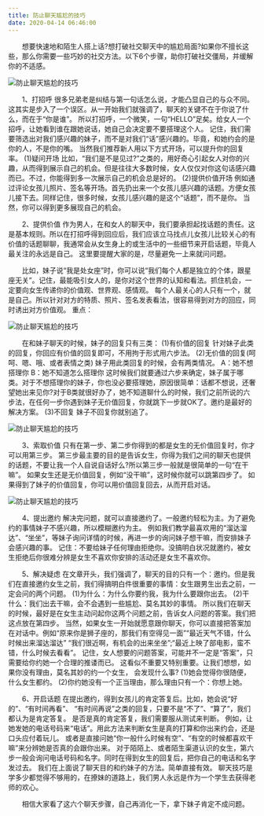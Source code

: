 ```yaml
---
title: 防止聊天尴尬的技巧
date: 2020-04-14 06:46:00
---
```




　　想要快速地和陌生人搭上话?想打破社交聊天中的尴尬局面?如果你不擅长这些，那么你需要一些巧妙的社交方法。以下6个步骤，助你打破社交僵局，并缓解你的不适感。

![防止聊天尴尬的技巧](/img/ca28543157731ebc04adc6601bd7b929.jpg)

　　1、打招呼 很多兄弟老是纠结与第一句话怎么说，才能凸显自己的与众不同。这其实是步入了一个误区。从一开始我们就强调了，聊天的关键不在于你说了什么，而在于“你是谁”。 所以打招呼，一个微笑，一句“HELLO”足矣。给女人一个招呼，让她看到谁在跟她说话，她自己会决定要不要搭理这个人。 记住，我们需要筛选出对我们感兴趣的妹子，而不是对我们“话”感兴趣的。毕竟，和她约会的是你的人，不是你的嘴。 当然我们推荐新人用以下方式开场，可以提升你的回复率。 (1)疑问开场 比如，“我们是不是见过?”之类的，用好奇心引起女人对你的兴趣，从而得到展示自己的机会。但是往往大多数时候，女人仅仅对你这句话感兴趣而已。不过，你能得到多一次展示自己的机会总是好的。 (2)提供价值开场 例如通过评论女孩儿照片、签名等开场。首先扔出来一个女孩儿感兴趣的话题。方便女孩儿接下去。同样记住，很多时候，女孩儿感兴趣的是这个“话题”，而不是你。 当然，你可以得到更多展现自己的机会。

　　2、提供价值 作为男人，在和女人的聊天中，我们要承担起找话题的责任。这是基本规则。所以在打招呼得到回应后，我们应该立马找点儿女孩儿比较关心的有价值的话题聊聊，我通常会从女生身上的或生活中的一些细节来开启话题，毕竟人最关注的永远是自己。 这里要提醒大家的是，尽量避免一上来就问问题。

　　比如，妹子说“我是处女座”时，你可以说“我们每个人都是独立的个体，跟星座无关”。记住，最能吸引女人的，是你对这个世界的认知和看法。抓住机会，一定要向女生传递你的价值观、世界观、感情观。 每个人最关心的人只有一个，就是自己。所以针对对方的特质、照片、签名发表看法，很容易得到对方的回应，同时诱出对方价值观。 重点：

![防止聊天尴尬的技巧](/img/4c8ed0489999b6e320087ff14d78f1cc.jpg)

　　在和妹子聊天的时候，妹子的回复只有三类： (1)有价值的回复 针对妹子此类的回复，你回应有价值的回复即可，不用拘于形式用六步法。 (2)无价值的回复(呵呵、嗯、哦、或者表情之类) 妹子用此类回复的时候，会有两类情况。 A：她不想搭理你 B：她不知道怎么搭理你 这时候我们就要通过六步来确定，妹子属于哪类。对于不想搭理你的妹子，你也没必要搭理她，原因很简单：话都不想说，还奢望她出来见你?对于B类就很好办了，她不知道聊什么的时候，我们之前所说的六步法，在任何一步你遇到妹子无价值回复，你就跳下一步就OK了。邀约是最好的解决方案。 (3)不回复 妹子不回复你就别追了。

![防止聊天尴尬的技巧](/img/15eda6db848431d9d914048a892b250b.jpg)

　　3、索取价值 只有在第一步、第二步你得到的都是女生的无价值回复时，你才可以用第三步。 第三步最主要的目的是告诉女生，你得为我们之间的聊天也提供的话题，不要让我一个人自说自话好么?所以第三步一般就是很简单的一句“在干嘛”。 如果女生还是无价值回复，例如“没干嘛”，这时候你就可以跳第四步了。 如果得到了妹子的价值回复，你可以用价值回复回去，从而开启对话。

![防止聊天尴尬的技巧](/img/0c6e7e493a95f07e922ca2dbe17533b5.jpg)

　　4、提出邀约 解决完问题，就可以直接邀约了。一般邀约轻松为主。为了避免约的事情妹子不感兴趣，所以模糊邀约为主。 例如我们教学最喜欢用的“溜达溜达”、“坐坐”，等妹子询问详情的时候，再进一步的询问妹子想干嘛，而安排妹子会感兴趣的事。 记住：不要给妹子任何理由拒绝你。没搞明白状况就邀约，被女生拒绝后你很难分辨是女生不喜欢你安排的活动还是女生不喜欢你。

　　5、解决疑虑 在文章开头，我们强调了，聊天的目的只有一个：邀约。但是我们在直接邀约女生之前，我们得搞明白件很重要的事情：女生跟男生出去之前，一定会问的两个问题。 (1)为什么：为什么你要约我，我为什么要跟你出去。 (2)干什么：我们出去干嘛，会不会遇到一些尴尬、莫名其妙的事情。 所以我们在聊天的时候，最好是在女生主动问起你这两个问题之前，告诉女人问题的答案。我们把这点放在第四步。 当然，如果女生一开始就愿意跟你聊天，你可以直接把答案加在对话中。例如“原来你是狮子座的，那我们有空得见一面”“最近天气不错，什么时候出来溜达溜达” “我们很近啊，有机会的出来坐坐”;“最近上映了部电影，蛮不错，什么时候去看看”。 记住，女人想要的问题答案，可能并不一定是“答案”，只需要给你约她一个合理的推诿而已。 这看似不重要又特别重要。让我们想想，如果你没有理由，莫名其妙的约一个女生， 会发现什么事? (1)她会觉得你很随便，什么女生都约。 (2)你约她没有一个正当理由，那么理由只有一个：你想上她。

　　6、开启话题 在提出邀约，得到女孩儿的肯定答复后。比如，她会说“好的”、“有时间再看”、 “有时间再说”之类的回复，只要不是“不了”、“算了”，我们都认为是肯定答复。 是否是真的肯定答复，我们需要服从测试来判断。 例如，让她发她的电话号码来“电话”。用此方法来判断女生是真的打算和你出来约会，还是口头应付着玩儿。 或者是直接问她“你一般什么时候有空”、“有空的时候都喜欢干嘛”来分辨她是否真的会跟你出来。 对于陌陌上、或者陌生渠道认识的女生，第六步一般会询问电话号码和名字。同时在得到女生的回复后，把你自己的电话和名字发过去。 我们在上面说了聊天目的和约妹子的方法。简单直接有效。 聊天技巧是学多少都觉得不够用的，在撩妹的道路上，我们男人永远是作为一个学生去获得老师的欢心。

　　相信大家看了这六个聊天步骤，自己再消化一下，拿下妹子肯定不成问题。